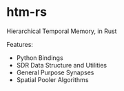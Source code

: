 # htm-rs
Hierarchical Temporal Memory, in Rust

Features:
- Python Bindings
- SDR Data Structure and Utilities
- General Purpose Synapses
- Spatial Pooler Algorithms
